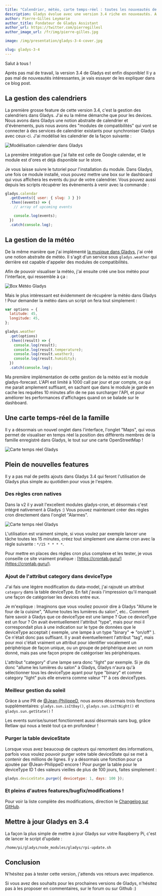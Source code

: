 ```yaml
---
title: "Calendrier, météo, carte temps-réel : toutes les nouveautés de Gladys 3.4 !"
description: Gladys évolue avec une version 3.4 riche en nouveautés. A découvrir dans cet article !
author: Pierre-Gilles Leymarie
author_title: Fondateur de Gladys Assistant
author_url: https://twitter.com/pierregillesl
author_image_url: /fr/img/pierre-gilles.jpg

image: /img/presentation/gladys-3-4-cover.jpg

slug: gladys-3-4
---
```


Salut à tous !

Après pas mal de travail, la version 3.4 de Gladys est enfin disponible! Il y a pas mal de nouveautés intéressantes, je vais essayer de les expliquer dans ce blog post.

<!--truncate-->

## La gestion des calendriers

La première grosse feature de cette version 3.4, c'est la gestion des calendriers dans Gladys. J'ai eu la même démarche que pour les devices. Nous avons dans Gladys une notion abstraite de calendrier et d'évènements, puis nous avons des "modules de compatibilités" qui vont se connecter à des services de calendrier existants pour synchroniser Gladys avec ceux-ci. J'ai modélisé les calendrier de la façon suivante :

![Modélisation calendrier dans Gladys](../static/img/articles/gladys-3-4/calendar.png)

La première intégration que j'ai faite est celle de Google calendar, et le module est d'ores et déjà disponible sur le store.

Je vous laisse suivre le tutoriel pour l'installation du module. Dans Gladys, une fois ce module installé, vous pouvez mettre une box sur le dashboard qui vous affichera les events du jour de votre calendrier. Vous pouvez aussi depuis les scripts récupérer les évènements à venir avec la commande :

```javascript
gladys.calendar
  .getEvents({ user: { slug: 3 } })
  .then((events) => {
    // array of upcoming events

    console.log(events);
  })
  .catch(console.log);
```

## La gestion de la météo

De la même manière que j'ai implémenté [la musique dans Gladys](/fr/blog/gerer-musique-gladys-sonos), j'ai créé une notion abstraite de météo. Il s'agit d'un service sous `gladys.weather` qui derrière est capable d'appeler des modules de compatibilités.

Afin de pouvoir visualiser la météo, j'ai ensuite créé une box météo pour l'interface, qui ressemble à ça :

![Box Météo Gladys](../static/img/articles/gladys-3-4/box-weather.jpg)

Mais le plus intéressant est évidemment de récupérer la météo dans Gladys ! Pour demander la météo dans un script on fera tout simplement :

```javascript
var options = {
  latitude: 45,
  longitude: 45,
};

gladys.weather
  .get(options)
  .then((result) => {
    console.log(result);
    console.log(result.temperature);
    console.log(result.weather);
    console.log(result.humidity);
  })
  .catch(console.log);
```

Ma première implémentation de cette gestion de la météo est le module gladys-forecast. L'API est limité à 1000 call par jour et par compte, ce qui me parait amplement suffisant, en sachant que dans le module je garde en cache les requêtes 10 minutes afin de ne pas surcharger l'API, et pour améliorer les performances d'affichages quand on se balade sur le dashboard.

## Une carte temps-réel de la famille

Il y a désormais un nouvel onglet dans l'interface, l'onglet "Maps", qui vous permet de visualiser en temps réel la position des différents membres de la famille enregistré dans Gladys, le tout sur une carte OpenStreetMap !

![Carte temps réel Gladys](../static/img/articles/gladys-3-4/family-map.jpg)

## Plein de nouvelles features

Il y a pas mal de petits ajouts dans Gladys 3.4 qui feront l'utilisation de Gladys plus simple au quotidien pour vous je l'espère.

### Des règles cron natives

Dans la v2 il y avait l'excellent modules gladys-cron, et désormais c'est intégré nativement à Gladys :) Vous pouvez maintenant créer des règles cron directement dans l'onglet "Alarmes".

![Carte temps réel Gladys](../static/img/articles/gladys-3-4/cron-rules.jpg)

L'utilisation est vraiment simple, si vous voulez par exemple lancer une tâche toutes les 15 minutes, créez tout simplement une alarme cron avec la règle suivante : `*/15 * * * *`.

Pour mettre en places des règles cron plus complexe et les tester, je vous conseille ce site vraiment pratique : [https://crontab.guru/](https://crontab.guru/).

### Ajout de l'attribut category dans deviceType

J'ai fais une légère modification du data-model, j'ai rajouté un attribut `category` dans la table deviceType. En fait j'avais l'impression qu'il manquait une façon de catégoriser les devices entre eux.

Je m'explique : Imaginons que vous vouliez pouvoir dire à Gladys "Allume le four de la cuisine", "Allume toutes les lumières du salon", etc.. Comment faire savoir à Gladys que ce deviceType est une lampe ? Que ce deviceType est un four ? On avait éventuellement l'attribut "type", mais pour moi il correspondait plus à une indication sur le type de données que le deviceType acceptait ( exemple, une lampe à un type "binary" => "on/off" ). Ce n'était donc pas suffisant. Il y avait éventuellement l'attribut "tag", mais pour moi c'était vraiment un attribut pour identifier vocalement un périphérique de façon unique, ou un groupe de périphérique avec un nom donné, mais pas une façon propre de catégoriser les périphériques.

L'attribut "category" d'une lampe sera donc "light" par exemple. Si je dis donc "allume les lumières du salon" à Gladys, Gladys n'aura qu'à sélectionner tous les deviceType ayant pour type "binary" et comme category "light" puis elle enverra comme valeur "1" à ces deviceTypes.

### Meilleur gestion du soleil

Grâce à une PR de [@Jean-PhilippeD](https://github.com/Jean-PhilippeD), nous avons désormais trois fonctions supplémentaires: `gladys.sun.isItDay()`, `gladys.sun.isItNight()` et `gladys.sun.getState()` !

Les events sunrise/sunset fonctionnent aussi désormais sans bug, grâce Retlaw qui nous a testé tout ça en profondeur !

### Purger la table deviceState

Lorsque vous avez beaucoup de capteurs qui remontent des informations, parfois vous voulez pouvoir purger votre table deviceState qui se met à contenir des millions de lignes. Il y a désormais une fonction pour ça ajoutée par @Jean-PhilippeD encore ! Pour purger la table pour le deviceType ID 1 des valeurs vieilles de plus de 100 jours, faites simplement :

```javascript
gladys.deviceState.purge({ devicetype: 1, days: 100 });
```

### Et pleins d'autres features/bugfix/modifications !

Pour voir la liste complète des modifications, direction le [Changelog sur GitHub](https://github.com/gladysassistant/Gladys/blob/master/CHANGELOG.md).

## Mettre à jour Gladys en 3.4

La façon la plus simple de mettre à jour Gladys sur votre Raspberry Pi, c'est de lancer le script d'update :

```
/home/pi/gladys/node_modules/gladys/rpi-update.sh
```

## Conclusion

N'hésitez pas à tester cette version, j'attends vos retours avec impatience.

Si vous avez des souhaits pour les prochaines versions de Gladys, n'hésitez pas à les proposer en commentaires, sur le forum ou sur Github :)
